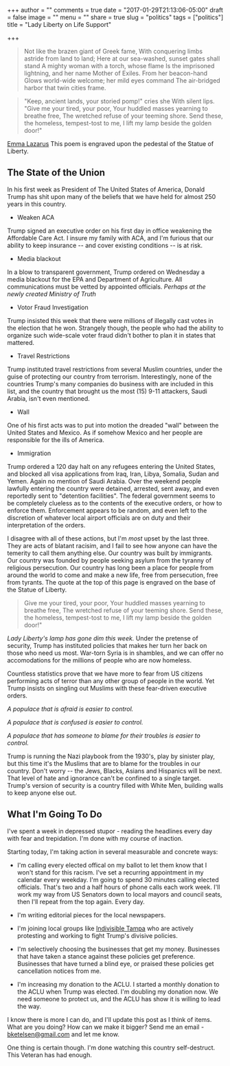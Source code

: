+++
author = ""
comments = true
date = "2017-01-29T21:13:06-05:00"
draft = false
image = ""
menu = ""
share = true
slug = "politics"
tags = ["politics"]
title = "Lady Liberty on Life Support"

+++

> Not like the brazen giant of Greek fame,
With conquering limbs astride from land to land;
Here at our sea-washed, sunset gates shall stand
A mighty woman with a torch, whose flame
Is the imprisoned lightning, and her name
Mother of Exiles. From her beacon-hand
Glows world-wide welcome; her mild eyes command
The air-bridged harbor that twin cities frame.

> "Keep, ancient lands, your storied pomp!" cries she
With silent lips. "Give me your tired, your poor,
Your huddled masses yearning to breathe free,
The wretched refuse of your teeming shore.
Send these, the homeless, tempest-tost to me,
I lift my lamp beside the golden door!"

[Emma Lazarus](https://en.wikipedia.org/wiki/The_New_Colossus)
This poem is engraved upon the pedestal of the Statue of Liberty.

## The State of the Union
In his first week as President of The United States of America, Donald Trump has shit upon many of the beliefs that we have held for almost 250 years in this country.

- Weaken ACA

Trump signed an executive order on his first day in office weakening the Affordable Care Act.  I insure my family with ACA, and I'm furious that our ability to keep insurance -- and cover existing conditions -- is at risk.

- Media blackout

In a blow to transparent government, Trump ordered on Wednesday a media blackout for the EPA and Department of Agriculture.  All communications must be vetted by appointed officials.  *Perhaps at the newly created Ministry of Truth*

- Votor Fraud Investigation

Trump insisted this week that there were millions of illegally cast votes in the election that he won. Strangely though, the people who had the ability to organize such wide-scale voter fraud didn't bother to plan it in states that mattered.

- Travel Restrictions 

Trump instituted travel restrictions from several Muslim countries, under the guise of protecting our country from terrorism.  Interestingly, none of the countries Trump's many companies do business with are included in this list, and the country that brought us the most (15) 9-11 attackers, Saudi Arabia, isn't even mentioned.

- Wall

One of his first acts was to put into motion the dreaded "wall" between the United States and Mexico.  As if somehow Mexico and her people are responsible for the ills of America.  

- Immigration

Trump ordered a 120 day halt on any refugees entering the United States, and blocked all visa applications from Iraq, Iran, Libya, Somalia, Sudan and Yemen.  Again no mention of Saudi Arabia.  Over the weekend people lawfully entering the country were detained, arrested, sent away, and even reportedly sent to "detention facilities".  The federal government seems to be completely clueless as to the contents of the executive orders, or how to enforce them.  Enforcement appears to be random, and even left to the discretion of whatever local airport officials are on duty and their interpretation of the orders.

I disagree with all of these actions, but I'm *most* upset by the last three.  They are acts of blatant racisim, and I fail to see how anyone can have the temerity to call them anything else.  Our country was built by immigrants.  Our country was founded by people seeking asylum from the tyranny of religious persecution.  Our country has long been a place for people from around the world to come and make a new life, free from persecution, free from tyrants.  The quote at the top of this page is engraved on the base of the Statue of Liberty.

> Give me your tired, your poor,
Your huddled masses yearning to breathe free,
The wretched refuse of your teeming shore.
Send these, the homeless, tempest-tost to me,
I lift my lamp beside the golden door!"

*Lady Liberty's lamp has gone dim this week.*  Under the pretense of security, Trump has instituted policies that makes her turn her back on those who need us most.  War-torn Syria is in shambles, and we can offer no accomodations for the millions of people who are now homeless. 

Countless statistics prove that we have more to fear from US citizens performing acts of terror than any other group of people in the world.  Yet Trump insists on singling out Muslims with these fear-driven executive orders.

*A populace that is afraid is easier to control.*

*A populace that is confused is easier to control.*

*A populace that has someone to blame for their troubles is easier to control.*

Trump is running the Nazi playbook from the 1930's, play by sinister play, but this time it's the Muslims that are to blame for the troubles in our country.  Don't worry -- the Jews, Blacks, Asians and Hispanics will be next.  That level of hate and ignorance can't be confined to a single target.  Trump's version of security is a country filled with White Men, building walls to keep anyone else out.  


## What I'm Going To Do

I've spent a week in depressed stupor - reading the headlines every day with fear and trepidation.  I'm done with my course of inaction.

Starting today, I'm taking action in several measurable and concrete ways:

-  I'm calling every elected offical on my ballot to let them know that I won't stand for this racism.  I've set a recurring appointment in my calendar every weekday.  I'm going to spend 30 minutes calling elected officials.  That's two and a half hours of phone calls each work week.  I'll work my way from US Senators down to local mayors and council seats, then I'll repeat from the top again.  Every day.

-  I'm writing editorial pieces for the local newspapers.

-  I'm joining local groups like [Indivisible Tampa](https://www.facebook.com/groups/IndivisibleTampa) who are actively protesting and working to fight Trump's divisive policies.

-  I'm selectively choosing the businesses that get my money.  Businesses that have taken a stance against these policies get preference. Businesses that have turned a blind eye, or praised these policies get cancellation notices from me.

-  I'm increasing my donation to the ACLU.  I started a monthly donation to the ACLU when Trump was elected.  I'm doubling my donation now.  We need someone to protect us, and the ACLU has show it is willing to lead the way.

I know there is more I can do, and I'll update this post as I think of items.  What are you doing?  How can we make it bigger?  Send me an email - bketelsen@gmail.com and let me know.

One thing is certain though.  I'm done watching this country self-destruct.  This Veteran has had enough.

